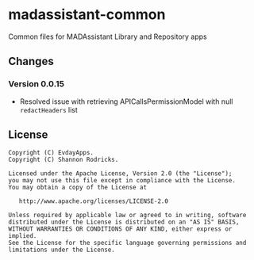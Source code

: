 # madassistant-common
Common files for MADAssistant Library and Repository apps

## Changes
### Version 0.0.15
- Resolved issue with retrieving APICallsPermissionModel with null `redactHeaders` list


## License
```
Copyright (C) EvdayApps.
Copyright (C) Shannon Rodricks.

Licensed under the Apache License, Version 2.0 (the "License");
you may not use this file except in compliance with the License.
You may obtain a copy of the License at

   http://www.apache.org/licenses/LICENSE-2.0

Unless required by applicable law or agreed to in writing, software
distributed under the License is distributed on an "AS IS" BASIS,
WITHOUT WARRANTIES OR CONDITIONS OF ANY KIND, either express or implied.
See the License for the specific language governing permissions and
limitations under the License.
```
